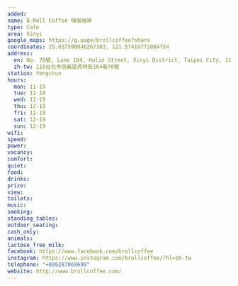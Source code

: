 ```yaml
---
added: 
name: B-Roll Coffee 嗨咖咖啡
type: Cafe
area: Xinyi
google_maps: https://g.page/brollcoffee?share
coordinates: 25.037590046267383, 121.57419772084754
address:
  en: No. 78號, Lane 164, Hulin Street, Xinyi District, Taipei City, 110
  zh-tw: 110台北市信義區虎林街164巷78號
station: Yongchun
hours:
  mon: 11-19
  tue: 11-19
  wed: 11-19
  thu: 12-19
  fri: 11-19
  sat: 12-19
  sun: 12-19
wifi: 
speed: 
power: 
vacancy: 
comfort: 
quiet: 
food: 
drinks: 
price: 
view: 
toilets: 
music: 
smoking: 
standing_tables: 
outdoor_seating: 
cash_only: 
animals: 
lactose_free_milk: 
facebook: https://www.facebook.com/brollcoffee
instagram: https://www.instagram.com/brollcoffee/?hl=zh-tw
telephone: "+886287869699"
website: http://www.brollcoffee.com/
---
```


